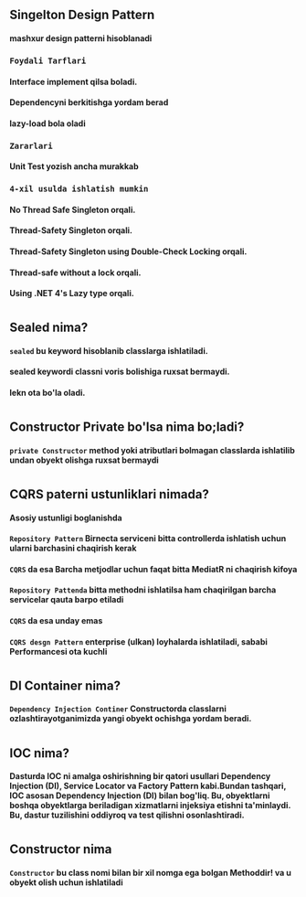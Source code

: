 ## Singelton Design Pattern
#### mashxur design patterni hisoblanadi
### `Foydali Tarflari`
#### Interface implement qilsa boladi.
#### Dependencyni berkitishga yordam berad
#### lazy-load bola oladi
### `Zararlari`
#### Unit Test yozish ancha murakkab
### `4-xil usulda ishlatish mumkin`
#### No Thread Safe Singleton orqali.
#### Thread-Safety Singleton orqali.
#### Thread-Safety Singleton using Double-Check Locking orqali.
#### Thread-safe without a lock orqali.
#### Using .NET 4's Lazy<T> type orqali.
#
#
## Sealed nima?
#### `sealed` bu keyword hisoblanib classlarga ishlatiladi.
#### sealed keywordi classni voris bolishiga ruxsat bermaydi.
#### lekn ota bo'la oladi.
#
#
## Constructor Private bo'lsa nima bo;ladi?
#### `private Constructor` method yoki atributlari bolmagan classlarda ishlatilib undan obyekt olishga ruxsat bermaydi
#
#
## CQRS paterni ustunliklari nimada?
#### Asosiy ustunligi boglanishda
#### `Repository Pattern` Birnecta serviceni bitta controllerda ishlatish uchun ularni barchasini chaqirish kerak
#### `CQRS` da esa Barcha metjodlar uchun faqat bitta MediatR ni chaqirish kifoya
#### `Repository Pattenda` bitta methodni ishlatilsa ham chaqirilgan barcha servicelar qauta barpo etiladi
#### `CQRS` da esa unday emas
#### `CQRS desgn Pattern` enterprise (ulkan) loyhalarda ishlatiladi, sababi Performancesi ota kuchli
#
#
## DI Container nima?
#### `Dependency Injection Continer` Constructorda classlarni ozlashtirayotganimizda yangi obyekt ochishga yordam beradi.
#
#
## IOC nima?
#### Dasturda IOC ni amalga oshirishning bir qatori usullari Dependency Injection (DI), Service Locator va Factory Pattern kabi.Bundan tashqari, IOC asosan Dependency Injection (DI) bilan bog'liq. Bu, obyektlarni boshqa obyektlarga beriladigan xizmatlarni injeksiya etishni ta'minlaydi. Bu, dastur tuzilishini oddiyroq va test qilishni osonlashtiradi.
#
#
## Constructor nima
#### `Constructor` bu class nomi bilan bir xil nomga ega bolgan Methoddir! va u obyekt olish uchun ishlatiladi
